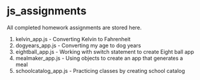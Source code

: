 # js_assignments
All completed homework assignments are stored here. 
  1. kelvin_app.js - Converting Kelvin to Fahrenheit
  2. dogyears_app.js - Converting my age to dog years
  3. eightball_app.js - Working with switch statement to create Eight ball app
  4. mealmaker_app.js - Using objects to create an app that generates a meal
  5. schoolcatalog_app.js - Practicing classes by creating school catalog